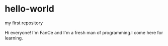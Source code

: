 # hello-world
my first repository

Hi everyone!
I'm FanCe and I'm a fresh man of programming.I come here for learning.
